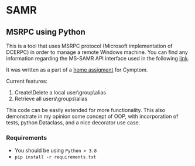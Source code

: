 
# SAMR 

## MSRPC using Python
This is a tool that uses MSRPC protocol (Microsoft implementation of DCERPC) in order to manage a remote Windows
 machine. 
You can find any information regarding the MS-SAMR API interface used in the following [link](https://docs.microsoft.com/en-us/openspecs/windows_protocols/ms-samr/4df07fab-1bbc-452f-8e92-7853a3c7e380).

It was written as a part of a [home assigment](/task/README.md) for Cymptom.

Current features:
1. Create\Delete a local user\group\alias
2. Retrieve all users\groups\alias

This code can be easily extended for more functionality. 
This also demonstrate in my opinion some concept of OOP, with incorporation of tests, python Dataclass,
and a nice decorator use case.


### Requirements
- You should be using `Python > 3.8`
- `pip install -r requirements.txt`


